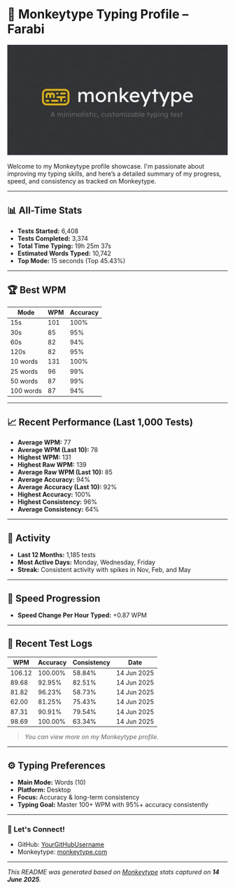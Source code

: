 # 🧠 Monkeytype Typing Profile – Farabi

![Monkeytype Banner](images/Monkeytype.jpeg)

Welcome to my Monkeytype profile showcase. I'm passionate about improving my typing skills, and here’s a detailed summary of my progress, speed, and consistency as tracked on Monkeytype.

---

## 📊 All-Time Stats
- **Tests Started:** 6,408
- **Tests Completed:** 3,374
- **Total Time Typing:** 19h 25m 37s
- **Estimated Words Typed:** 10,742
- **Top Mode:** 15 seconds (Top 45.43%)

---

## 🏆 Best WPM
| Mode       | WPM | Accuracy |
|------------|-----|----------|
| 15s        | 101 | 100%     |
| 30s        |  85 | 95%      |
| 60s        |  82 | 94%      |
| 120s       |  82 | 95%      |
| 10 words   | 131 | 100%     |
| 25 words   |  96 | 99%      |
| 50 words   |  87 | 99%      |
| 100 words  |  87 | 94%      |

---

## 📈 Recent Performance (Last 1,000 Tests)
- **Average WPM:** 77
- **Average WPM (Last 10):** 78
- **Highest WPM:** 131
- **Highest Raw WPM:** 139
- **Average Raw WPM (Last 10):** 85
- **Average Accuracy:** 94%
- **Average Accuracy (Last 10):** 92%
- **Highest Accuracy:** 100%
- **Highest Consistency:** 96%
- **Average Consistency:** 64%

---

## 📅 Activity
- **Last 12 Months:** 1,185 tests
- **Most Active Days:** Monday, Wednesday, Friday
- **Streak:** Consistent activity with spikes in Nov, Feb, and May

---

## 🧠 Speed Progression
- **Speed Change Per Hour Typed:** +0.87 WPM

---

## 📃 Recent Test Logs
| WPM   | Accuracy | Consistency | Date           |
|-------|----------|-------------|----------------|
| 106.12| 100.00%  | 58.84%      | 14 Jun 2025    |
| 89.68 | 92.95%   | 82.51%      | 14 Jun 2025    |
| 81.82 | 96.23%   | 58.73%      | 14 Jun 2025    |
| 62.00 | 81.25%   | 75.43%      | 14 Jun 2025    |
| 87.31 | 90.91%   | 79.54%      | 14 Jun 2025    |
| 98.69 | 100.00%  | 63.34%      | 14 Jun 2025    |

> *You can view more on my Monkeytype profile.*

---

## ⚙️ Typing Preferences
- **Main Mode:** Words (10)
- **Platform:** Desktop
- **Focus:** Accuracy & long-term consistency
- **Typing Goal:** Master 100+ WPM with 95%+ accuracy consistently

---

### 🔗 Let's Connect!
- GitHub: [YourGitHubUsername](https://github.com/YourGitHubUsername)
- Monkeytype: [monkeytype.com](https://monkeytype.com)

---

_This README was generated based on [Monkeytype](https://monkeytype.com) stats captured on **14 June 2025**._
